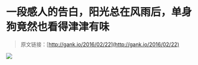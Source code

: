# 一段感人的告白，阳光总在风雨后，单身狗竟然也看得津津有味

> 原文链接：[http://gank.io/2016/02/22](http://gank.io/2016/02/22)

![](http://ww3.sinaimg.cn/large/7a8aed7bjw1f17x6wmh09j20f00m1mzh.jpg)

